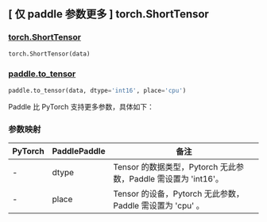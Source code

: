 ## [ 仅 paddle 参数更多 ] torch.ShortTensor

### [torch.ShortTensor](https://pytorch.org/docs/stable/tensors.html)

```python
torch.ShortTensor(data)
```

### [paddle.to_tensor](https://www.paddlepaddle.org.cn/documentation/docs/zh/develop/api/paddle/to_tensor_cn.html#to-tensor)

```python
paddle.to_tensor(data, dtype='int16', place='cpu')
```

Paddle 比 PyTorch 支持更多参数，具体如下：

### 参数映射

| PyTorch | PaddlePaddle | 备注                                                        |
| ------- | ------------ | ----------------------------------------------------------- |
| -       | dtype        | Tensor 的数据类型，Pytorch 无此参数，Paddle 需设置为 'int16'。   |
| -       | place        | Tensor 的设备，Pytorch 无此参数，Paddle 需设置为 'cpu' 。         |
